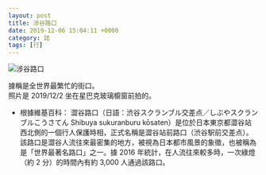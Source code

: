```yaml
---
layout: post
title: 涉谷路口
date: 2019-12-06 15:04:11 +0000
category: 誌
tags: [行]
---
```

![涉谷路口](/blog/assets/images/2019/shibuya.jpg "涉谷路口")<br />

<!--more-->

據稱是全世界最繁忙的街口。<br />
照片是 2019/12/2 坐在星巴克玻璃櫥窗前拍的。

- 根據維基百科：
澀谷路口（日語：渋谷スクランブル交差点／しぶやスクランブルこうさてん Shibuya sukuranburu kōsaten）是位於日本東京都澀谷站西北側的一個行人保護時相，正式名稱是澀谷站前路口（渋谷駅前交差点）。該路口是澀谷人流往來最密集的地方，被視為日本都市風景的象徵，也被稱為是「世界最著名路口」之一。據 2016 年統計，在人流往來較多時，一次綠燈（約 2 分）的時間內有約 3,000 人通過該路口。
